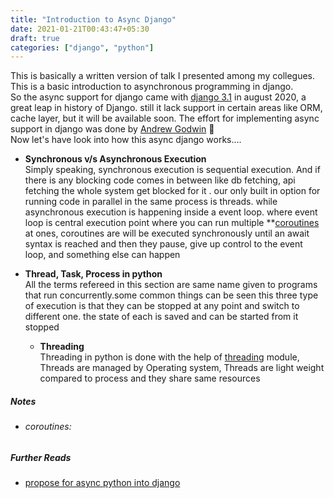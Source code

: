 ```yaml
---
title: "Introduction to Async Django"
date: 2021-01-21T00:43:47+05:30
draft: true
categories: ["django", "python"]
---
```


This is basically a written version of talk I presented among my collegues.
This is a basic introduction to asynchronous programming in django.  
So the async support for django came with [django 3.1](https://docs.djangoproject.com/en/3.1/topics/async/) in august 2020, a great leap in history of Django. still it lack support in certain areas like ORM, cache layer, but it will be available soon. The effort for implementing async support in django was done by [Andrew Godwin](https://twitter.com/andrewgodwin) :clap:  
Now let's have look into how this async django works....

- **Synchronous v/s Asynchronous Execution**  
  Simply speaking, synchronous execution is sequential execution. And if there is any blocking code comes in between like db fetching, api fetching the whole system get blocked for it . our only built in option for running code in parallel in the same process is threads. while asynchronous execution is happening inside a event loop. where event loop is central execution point where you can run multiple \*\*[coroutines](#coroutines)
  at ones, coroutines are will be executed synchronously until an await syntax is reached and then they pause, give up control to the event loop, and something else can happen

- **Thread, Task, Process in python**  
  All the terms refereed in this section are same name given to programs that run concurrently.some common things can be seen this three type of execution is that they can be stopped at any point and switch to different one. the state of each is saved and can be started from it stopped  
  - **Threading**  
  Threading in python is done with the help of [threading](https://docs.python.org/3/library/threading.html) module, Threads are managed by Operating system, Threads are light weight compared to process and they share same resources 


##### Notes  
- ###### coroutines:

##### Further Reads

- [propose for async python into django](https://github.com/django/deps/blob/master/accepted/0009-async.rst)